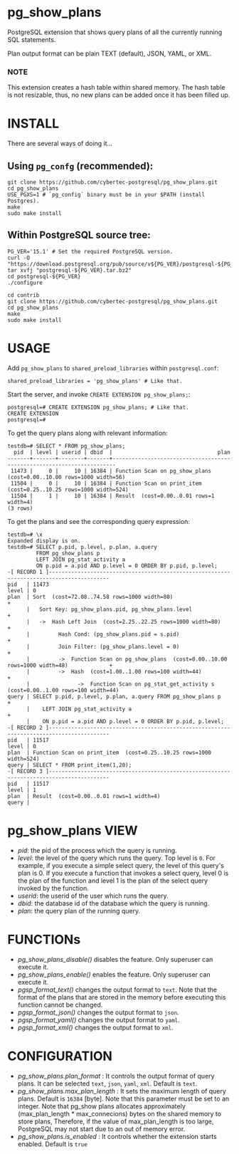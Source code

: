 # pg_show_plans

PostgreSQL extension that shows query plans of all the currently running SQL
statements.

Plan output format can be plain TEXT (default), JSON, YAML, or XML.

### NOTE

This extension creates a hash table within shared memory. The hash table is not
resizable, thus, no new plans can be added once it has been filled up.

# INSTALL

There are several ways of doing it...

## Using `pg_confg` (recommended):

```
git clone https://github.com/cybertec-postgresql/pg_show_plans.git
cd pg_show_plans
USE_PGXS=1 # `pg_config` binary must be in your $PATH (install Postgres).
make
sudo make install
```

## Within PostgreSQL source tree:

```
PG_VER='15.1' # Set the required PostgreSQL version.
curl -O "https://download.postgresql.org/pub/source/v${PG_VER}/postgresql-${PG_VER}.tar.bz2"
tar xvfj "postgresql-${PG_VER}.tar.bz2"
cd postgresql-${PG_VER}
./configure

cd contrib
git clone https://github.com/cybertec-postgresql/pg_show_plans.git
cd pg_show_plans
make
sudo make install
```

# USAGE

Add `pg_show_plans` to `shared_preload_libraries` within `postgresql.conf`:

```
shared_preload_libraries = 'pg_show_plans' # Like that.
```

Start the server, and invoke `CREATE EXTENSION pg_show_plans;`:

```
postgresql=# CREATE EXTENSION pg_show_plans; # Like that.
CREATE EXTENSION
postgresql=#
```

To get the query plans along with relevant information:

```
testdb=# SELECT * FROM pg_show_plans;
  pid  | level | userid | dbid  |                                 plan
-------+-------+--------+-------+-----------------------------------------------------------------------
 11473 |     0 |     10 | 16384 | Function Scan on pg_show_plans  (cost=0.00..10.00 rows=1000 width=56)
 11504 |     0 |     10 | 16384 | Function Scan on print_item  (cost=0.25..10.25 rows=1000 width=524)
 11504 |     1 |     10 | 16384 | Result  (cost=0.00..0.01 rows=1 width=4)
(3 rows)
```

To get the plans and see the corresponding query expression:

```
testdb=# \x
Expanded display is on.
testdb=# SELECT p.pid, p.level, p.plan, a.query
         FROM pg_show_plans p
         LEFT JOIN pg_stat_activity a
         ON p.pid = a.pid AND p.level = 0 ORDER BY p.pid, p.level;
-[ RECORD 1 ]-----------------------------------------------------------------------------------------
pid   | 11473
level | 0
plan  | Sort  (cost=72.08..74.58 rows=1000 width=80)                                                  +
      |   Sort Key: pg_show_plans.pid, pg_show_plans.level                                            +
      |   ->  Hash Left Join  (cost=2.25..22.25 rows=1000 width=80)                                   +
      |         Hash Cond: (pg_show_plans.pid = s.pid)                                                +
      |         Join Filter: (pg_show_plans.level = 0)                                                +
      |         ->  Function Scan on pg_show_plans  (cost=0.00..10.00 rows=1000 width=48)             +
      |         ->  Hash  (cost=1.00..1.00 rows=100 width=44)                                         +
      |               ->  Function Scan on pg_stat_get_activity s  (cost=0.00..1.00 rows=100 width=44)
query | SELECT p.pid, p.level, p.plan, a.query FROM pg_show_plans p                                   +
      |    LEFT JOIN pg_stat_activity a                                                               +
      |    ON p.pid = a.pid AND p.level = 0 ORDER BY p.pid, p.level;
-[ RECORD 2 ]-----------------------------------------------------------------------------------------
pid   | 11517
level | 0
plan  | Function Scan on print_item  (cost=0.25..10.25 rows=1000 width=524)
query | SELECT * FROM print_item(1,20);
-[ RECORD 3 ]-----------------------------------------------------------------------------------------
pid   | 11517
level | 1
plan  | Result  (cost=0.00..0.01 rows=1 width=4)
query |

```

# pg_show_plans VIEW
 - *pid*: the pid of the process which the query is running.
 - *level*: the level of the query which runs the query. Top level is `0`. For
   example, if you execute a simple select query, the level of this query's
   plan is 0. If you execute a function that invokes a select query, level 0 is
   the plan of the function and level 1 is the plan of the select query invoked
   by the function.
 - *userid*: the userid of the user which runs the query.
 - *dbid*: the database id of the database which the query is running.
 - *plan*: the query plan of the running query.

# FUNCTIONs
 - *pg_show_plans_disable()* disables the feature. Only superuser can execute
   it.
 - *pg_show_plans_enable()* enables the feature. Only superuser can execute it.
 - *pgsp_format_text()* changes the output format to `text`. Note that the
   format of the plans that are stored in the memory before executing this
   function cannot be changed.
 - *pgsp_format_json()* changes the output format to `json`.
 - *pgsp_format_yaml()* changes the output format to `yaml`.
 - *pgsp_format_xml()* changes the output format to `xml`.

# CONFIGURATION
 - *pg_show_plans.plan_format* : It controls the output format of query plans.
   It can be selected `text`, `json`, `yaml`, `xml`. Default is `text`.
 - *pg_show_plans.max_plan_length* : It sets the maximum length of query plans.
   Default is `16384` [byte]. Note that this parameter must be set to an
   integer. Note that pg_show plans allocates approximately (max_plan_length *
   max_connecions) bytes on the shared memory to store plans, Therefore, if the
   value of max_plan_length is too large, PostgreSQL may not start due to an
   out of memory error.
 - *pg_show_plans.is_enabled* : It controls whether the extension starts
   enabled. Default is `true`
